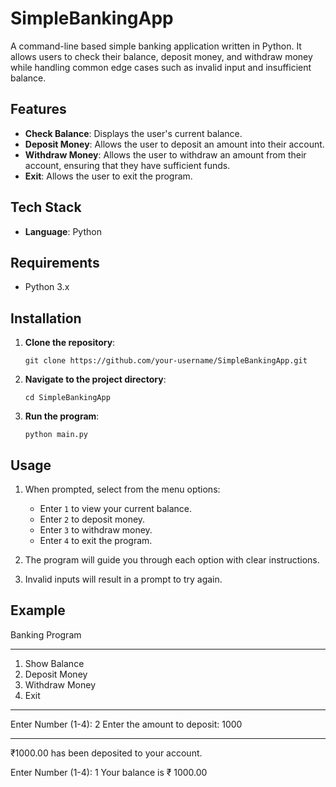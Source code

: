 # SimpleBankingApp

A command-line based simple banking application written in Python. It allows users to check their balance, deposit money, 
and withdraw money while handling common edge cases such as invalid input and insufficient balance.

## Features

- **Check Balance**: Displays the user's current balance.
- **Deposit Money**: Allows the user to deposit an amount into their account.
- **Withdraw Money**: Allows the user to withdraw an amount from their account, ensuring that they have sufficient funds.
- **Exit**: Allows the user to exit the program.

## Tech Stack

- **Language**: Python

## Requirements

- Python 3.x

## Installation

1. **Clone the repository**:

    ```
    git clone https://github.com/your-username/SimpleBankingApp.git
    ```

2. **Navigate to the project directory**:

    ```
    cd SimpleBankingApp
    ```

3. **Run the program**:

    ```
    python main.py
    ```

## Usage

1. When prompted, select from the menu options:
    - Enter `1` to view your current balance.
    - Enter `2` to deposit money.
    - Enter `3` to withdraw money.
    - Enter `4` to exit the program.

2. The program will guide you through each option with clear instructions.

3. Invalid inputs will result in a prompt to try again.

## Example


Banking Program
***********************
1. Show Balance
2. Deposit Money
3. Withdraw Money
4. Exit
************************

Enter Number (1-4): 2
Enter the amount to deposit: 1000
****************************
₹1000.00 has been deposited to your account.

Enter Number (1-4): 1
Your balance is ₹ 1000.00

